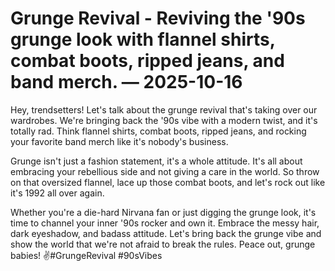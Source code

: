# Grunge Revival - Reviving the '90s grunge look with flannel shirts, combat boots, ripped jeans, and band merch. — 2025-10-16

Hey, trendsetters! Let's talk about the grunge revival that's taking over our wardrobes. We're bringing back the '90s vibe with a modern twist, and it's totally rad. Think flannel shirts, combat boots, ripped jeans, and rocking your favorite band merch like it's nobody's business.

Grunge isn't just a fashion statement, it's a whole attitude. It's all about embracing your rebellious side and not giving a care in the world. So throw on that oversized flannel, lace up those combat boots, and let's rock out like it's 1992 all over again.

Whether you're a die-hard Nirvana fan or just digging the grunge look, it's time to channel your inner '90s rocker and own it. Embrace the messy hair, dark eyeshadow, and badass attitude. Let's bring back the grunge vibe and show the world that we're not afraid to break the rules. Peace out, grunge babies! ✌️#GrungeRevival #90sVibes
